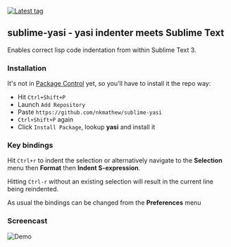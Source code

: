 [![Latest tag][tag]][tag~]

## sublime-yasi - yasi indenter meets Sublime Text

Enables correct lisp code indentation from within Sublime Text 3.

### Installation
It's not in [Package Control][pkg] yet, so you'll have to install it the repo way:

  + Hit `Ctrl+Shift+P`
  + Launch `Add Repository`
  + Paste `https://github.com/nkmathew/sublime-yasi`
  + `Ctrl+Shift+P` again
  + Click `Install Package`, lookup **yasi** and install it


### Key bindings
Hit `Ctrl+r` to indent the selection or alternatively navigate to the **Selection**
menu then **Format** then **Indent S-expression**.

Hitting `Ctrl-r` without an existing selection will result in the current line being
reindented.

As usual the bindings can be changed from the **Preferences** menu

### Screencast
![Demo](http://imgur.com/TlQgSFb.png)

[tag]: https://img.shields.io/github/tag/nkmathew/sublime-yasi.svg
[tag~]: https://github.com/nkmathew/sublime-yasi/releases
[pkg]: https://packagecontrol.io/
